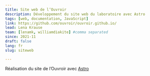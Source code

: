 ```yaml
---
title: Site web de l’Ouvroir
description: Développement du site web du laboratoire avec Astro
tags: [web, documentation, JavaScript] 
link: https://github.com/ouvroir/ouvroir.github.io/
lead: Lena Krause
team: [lenamk, williamdiakite] #comma separated
since: 2021-11
draft: false
lang: fr
slug: siteweb

---
```


Réalisation du site de l’Ouvroir avec [Astro](https://docs.astro.build)